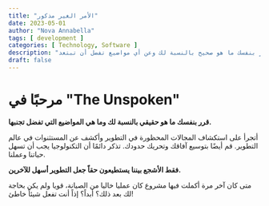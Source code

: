 ```yaml
---
title: "الأمر الغير مذكور"
date: 2023-05-01
author: "Nova Annabella"
tags: [ development ]
categories: [ Technology, Software ]
description: "قرر بنفسك ما هو صحيح بالنسبة لك وعن أي مواضيع تفضل أن تبتعد"
draft: false
---
```



# مرحبًا في "The Unspoken"

**قرر بنفسك ما هو حقيقي بالنسبة لك وما هي المواضيع التي تفضل تجنبها.**

أتجرأ على استكشاف المجالات المحظورة في التطوير وأكشف عن المستثنوات في عالم التطوير.
قم أيضًا بتوسيع آفاقك وتحريك حدودك.
تذكر دائمًا أن التكنولوجيا يجب أن تسهل حياتنا وعملنا.

**فقط الأشجع بيننا يستطيعون حقاً جعل التطوير أسهل للآخرين.**

متى كان آخر مرة أكملت فيها مشروع كان عمليا خاليا من الصيانة، قويا ولم يكن بحاجة لك بعد ذلك؟ أبداً؟ إذاً أنت تفعل شيئاً خاطئ!


